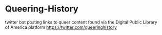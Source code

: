 # Queering-History
twitter bot posting links to queer content found via the Digital Public Library of America platform https://twitter.com/queeringhistory
